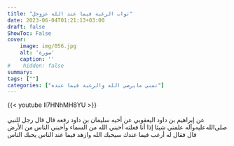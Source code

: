 ```yaml
---
title: "ثواب الرغبة فيما عند الله عزوجل"
date: 2023-06-04T01:21:13+03:00
draft: false
ShowToc: False
cover:
    image: img/056.jpg
    alt: 'صورة'
    caption: ''
#    hidden: false
summary: 
tags: [""]
categories: ["تمني مايرضي الله والرغبة فيما عنده"]
---
```

{{< youtube Il7HNhMH8YU >}}  
 <br>
عن إبراهيم بن داود اليعقوبي عن
أخيه سليمان بن داود رفعه قال قال رجل للنبي صلى‌الله‌عليه‌وآله علمني شيئا إذا
أنا فعلته أحبني الله من السماء وأحبني الناس من الأرض قال فقال له
أرغب فيما عندك سيحبك الله وازهد فيما عند الناس يحبك الناس



